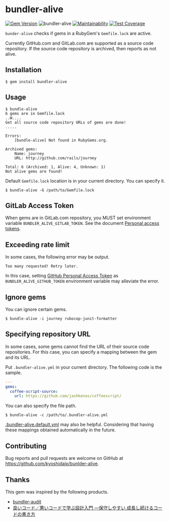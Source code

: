 # bundler-alive

[![Gem Version](https://badge.fury.io/rb/bundler-alive.svg)](https://badge.fury.io/rb/bundler-alive)
![bundler-alive](https://github.com/kyoshidajp/bundler-alive/actions/workflows/ci.yml/badge.svg)
[![Maintainability](https://api.codeclimate.com/v1/badges/a79d53257bc5e93842f6/maintainability)](https://codeclimate.com/github/kyoshidajp/bundler-alive/maintainability)
[![Test Coverage](https://api.codeclimate.com/v1/badges/a79d53257bc5e93842f6/test_coverage)](https://codeclimate.com/github/kyoshidajp/bundler-alive/test_coverage)

`bunder-alive` checks if gems in a RubyGem's `Gemfile.lock` are active.

Currently GitHub.com and GitLab.com are supported as a source code repository. If the source code repository is archived, then reports as not alive.

## Installation

```
$ gem install bundler-alive
```

## Usage

```
$ bundle-alive
6 gems are in Gemfile.lock
..W....
Get all source code repository URLs of gems are done!
.....

Errors:
    [bundle-alive] Not found in RubyGems.org.

Archived gems:
    Name: journey
    URL: http://github.com/rails/journey

Total: 6 (Archived: 1, Alive: 4, Unknown: 1)
Not alive gems are found!
```

Default `Gemfile.lock` location is in your current directory. You can specify it.

```
$ bundle-alive -G /path/to/Gemfile.lock
```

## GitLab Access Token

When gems are in GitLab.com repository, you MUST set environment variable `BUNDLER_ALIVE_GITLAB_TOKEN`. See the document [Personal access tokens](https://docs.gitlab.com/ee/user/profile/personal_access_tokens.html).

## Exceeding rate limit

In some cases, the following error may be output.

```
Too many requested! Retry later.
```

In this case, setting [GitHub Personal Access Token](https://docs.github.com/en/authentication/keeping-your-account-and-data-secure/creating-a-personal-access-token) as `BUNDLER_ALIVE_GITHUB_TOKEN` environment variable may alleviate the error.

## Ignore gems

You can ignore certain gems.

```
$ bundle-alive -i journey rubocop-junit-formatter
```

## Specifying repository URL

In some cases, some gems cannot find the URL of their source code repositories. For this case, you can specify a mapping between the gem and its URL.

Put `.bundler-alive.yml` in your current directory. The following code is the sample.

```yaml
---
gems:
  coffee-script-source:
    url: https://github.com/jashkenas/coffeescript/
```

You can also specify the file path.

```
$ bundle-alive -c /path/to/.bundler-alive.yml
```

[.bundler-alive.default.yml](https://github.com/kyoshidajp/bundler-alive/blob/main/.bundler-alive.default.yml) may also be helpful. Considering that having these mappings obtained automatically in the future.

## Contributing

Bug reports and pull requests are welcome on GitHub at https://github.com/kyoshidajp/bunlder-alive.

## Thanks

This gem was inspired by the following products.

- [bundler-audit](https://github.com/rubysec/bundler-audit)
- [良いコード／悪いコードで学ぶ設計入門 ―保守しやすい 成長し続けるコードの書き方](https://gihyo.jp/book/2022/978-4-297-12783-1)
